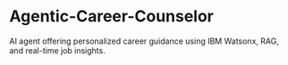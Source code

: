 # Agentic-Career-Counselor
AI agent offering personalized career guidance using IBM Watsonx, RAG, and real-time job insights.
